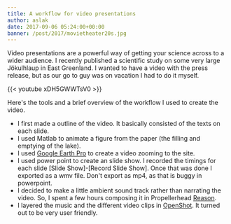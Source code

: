 ```yaml
---
title: A workflow for video presentations
author: aslak
date: 2017-09-06 05:24:00+00:00
banner: /post/2017/movietheater20s.jpg
---
```


Video presentations are a powerful way of getting your science across to a wider audience. I recently published a scientific study on some very large Jökulhlaup in East Greenland. I wanted to have a video with the press release, but as our go to guy was on vacation I had to do it myself.
<!--more-->

{{< youtube xDH5GWWTsV0 >}}

Here's the tools and a brief overview of the workflow I used to create the video.

* I first made a outline of the video. It basically consisted of the texts on each slide.
* I used Matlab to animate a figure from the paper (the filling and emptying of the lake).
* I used [Google Earth Pro](https://www.google.com/earth/desktop/) to create a video zooming to the site.
* I used power point to create an slide show. I recorded the timings for each slide [Slide Show]-[Record Slide Show]. Once that was done I exported as a wmv file. Don't export as mp4, as that is buggy in powerpoint.
* I decided to make a little ambient sound track rather than narrating the video. So, I spent a few hours composing it in Propellerhead [Reason](//propellerheads.se).
* I layered the music and the different video clips in [OpenShot](https://www.openshot.org). It turned out to be very user friendly.